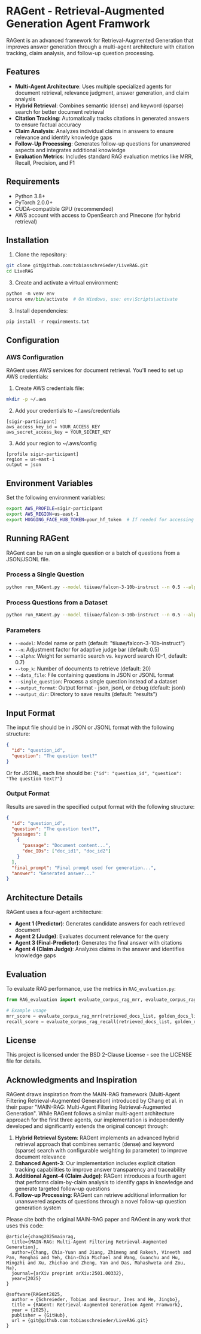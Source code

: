 # RAGent - Retrieval-Augmented Generation Agent Framwork
RAGent is an advanced framework for Retrieval-Augmented Generation that improves answer generation through a multi-agent architecture with citation tracking, claim analysis, and follow-up question processing.

## Features
- **Multi-Agent Architecture**: Uses multiple specialized agents for document retrieval, relevance judgment, answer generation, and claim analysis
- **Hybrid Retrieval**: Combines semantic (dense) and keyword (sparse) search for better document retrieval
- **Citation Tracking**: Automatically tracks citations in generated answers to ensure factual accuracy
- **Claim Analysis**: Analyzes individual claims in answers to ensure relevance and identify knowledge gaps
- **Follow-Up Processing**: Generates follow-up questions for unanswered aspects and integrates additional knowledge
- **Evaluation Metrics**: Includes standard RAG evaluation metrics like MRR, Recall, Precision, and F1

## Requirements
- Python 3.8+
- PyTorch 2.0.0+
- CUDA-compatible GPU (recommended)
- AWS account with access to OpenSearch and Pinecone (for hybrid retrieval)

## Installation
1. Clone the repository:
```bash
git clone git@github.com:tobiasschreieder/LiveRAG.git
cd LiveRAG
```
3. Create and activate a virtual environment:
```python
python -m venv env
source env/bin/activate  # On Windows, use: env\Scripts\activate
```
3. Install dependencies:
```python
pip install -r requirements.txt
```

## Configuration
### AWS Configuration
RAGent uses AWS services for document retrieval. You'll need to set up AWS credentials:
1. Create AWS credentials file:
```bash
mkdir -p ~/.aws
```

2. Add your credentials to ~/.aws/credentials
```
[sigir-participant]
aws_access_key_id = YOUR_ACCESS_KEY
aws_secret_access_key = YOUR_SECRET_KEY
```

3. Add your region to ~/.aws/config
```
[profile sigir-participant]
region = us-east-1
output = json
```

## Environment Variables
Set the following environment variables:
```bash
export AWS_PROFILE=sigir-participant
export AWS_REGION=us-east-1
export HUGGING_FACE_HUB_TOKEN=your_hf_token  # If needed for accessing models
```

## Running RAGent
RAGent can be run on a single question or a batch of questions from a JSON/JSONL file.
### Process a Single Question
```bash
python run_RAGent.py --model tiiuae/falcon-3-10b-instruct --n 0.5 --alpha 0.7 --top_k 20 --single_question "Your question here?"
```
### Process Questions from a Dataset
```bash
python run_RAGent.py --model tiiuae/falcon-3-10b-instruct --n 0.5 --alpha 0.7 --top_k 20 --data_file your_questions.jsonl --output_format jsonl
```
### Parameters
- `--model`: Model name or path (default: "tiiuae/falcon-3-10b-instruct")
- `--n`: Adjustment factor for adaptive judge bar (default: 0.5)
- `--alpha`: Weight for semantic search vs. keyword search (0-1, default: 0.7)
- `--top_k`: Number of documents to retrieve (default: 20)
- `--data_file`: File containing questions in JSON or JSONL format
- `--single_question`: Process a single question instead of a dataset
- `--output_format`: Output format - json, jsonl, or debug (default: jsonl)
- `--output_dir`: Directory to save results (default: "results")

## Input Format
The input file should be in JSON or JSONL format with the following structure:
```json
{
  "id": "question_id",
  "question": "The question text?"
}
```
Or for JSONL, each line should be:
```{"id": "question_id", "question": "The question text?"}```

### Output Format
Results are saved in the specified output format with the following structure:
```json
{
  "id": "question_id",
  "question": "The question text?",
  "passages": [
    {
      "passage": "Document content...",
      "doc_IDs": ["doc_id1", "doc_id2"]
    }
  ],
  "final_prompt": "Final prompt used for generation...",
  "answer": "Generated answer..."
}
```

## Architecture Details
RAGent uses a four-agent architecture:
- **Agent 1 (Predictor)**: Generates candidate answers for each retrieved document
- **Agent 2 (Judge)**: Evaluates document relevance for the query
- **Agent 3 (Final-Predictor)**: Generates the final answer with citations
- **Agent 4 (Claim Judge)**: Analyzes claims in the answer and identifies knowledge gaps

## Evaluation
To evaluate RAG performance, use the metrics in `RAG_evaluation.py`:
```python
from RAG_evaluation import evaluate_corpus_rag_mrr, evaluate_corpus_rag_recall

# Example usage
mrr_score = evaluate_corpus_rag_mrr(retrieved_docs_list, golden_docs_list, k=5)
recall_score = evaluate_corpus_rag_recall(retrieved_docs_list, golden_docs_list, k=20)
```

## License
This project is licensed under the BSD 2-Clause License - see the LICENSE file for details.

## Acknowledgments and Inspiration
RAGent draws inspiration from the MAIN-RAG framework (Multi-Agent Filtering Retrieval-Augmented Generation) introduced by Chang et al. in their paper "MAIN-RAG: Multi-Agent Filtering Retrieval-Augmented Generation". While RAGent follows a similar multi-agent architecture approach for the first three agents, our implementation is independently developed and significantly extends the original concept through:
1. **Hybrid Retrieval System**: RAGent implements an advanced hybrid retrieval approach that combines semantic (dense) and keyword (sparse) search with configurable weighting (α parameter) to improve document relevance
2. **Enhanced Agent-3**: Our implementation includes explicit citation tracking capabilities to improve answer transparency and traceability
3. **Additional Agent-4 (Claim Judge)**: RAGent introduces a fourth agent that performs claim-by-claim analysis to identify gaps in knowledge and generate targeted follow-up questions
4. **Follow-up Processing**: RAGent can retrieve additional information for unanswered aspects of questions through a novel follow-up question generation system

Please cite both the original MAIN-RAG paper and RAGent in any work that uses this code:
```
@article{chang2025mainrag,
  title={MAIN-RAG: Multi-Agent Filtering Retrieval-Augmented Generation},
  author={Chang, Chia-Yuan and Jiang, Zhimeng and Rakesh, Vineeth and Pan, Menghai and Yeh, Chin-Chia Michael and Wang, Guanchu and Hu, Mingzhi and Xu, Zhichao and Zheng, Yan and Das, Mahashweta and Zou, Na},
  journal={arXiv preprint arXiv:2501.00332},
  year={2025}
}

@software{RAGent2025,
  author = {Schreieder, Tobias and Besrour, Ines and He, Jingbo},
  title = {RAGent: Retrieval-Augmented Generation Agent Framwork},
  year = {2025},
  publisher = {GitHub},
  url = {git@github.com:tobiasschreieder/LiveRAG.git}
}
```
